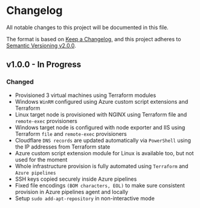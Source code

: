 # Changelog

All notable changes to this project will be documented in this file.

The format is based on [Keep a Changelog](https://keepachangelog.com/en/1.0.0/),
and this project adheres to [Semantic Versioning v2.0.0](https://semver.org/spec/v2.0.0.html).

## v1.0.0 - In Progress

### Changed

- Provisioned 3 virtual machines using Terraform modules
- Windows `WinRM` configured using Azure custom script extensions and Terraform
- Linux target node is provisioned with NGINX using Terraform file and `remote-exec` provisioners
- Windows target node is configured with node exporter and IIS using Terraform `file` and `remote-exec` provisioners
- Cloudflare `DNS records` are updated automatically via `PowerShell` using the IP addresses from Terraform state
- Azure custom script extension module for Linux is available too, but not used for the moment
- Whole infrastructure provision is fully automated using `Terraform` and `Azure pipelines`
- SSH keys copied securely inside Azure pipelines
- Fixed file encodings `(BOM characters, EOL)` to make sure consistent provision in Azure pipelines agent and locally
- Setup `sudo add-apt-repository` in non-interactive mode
